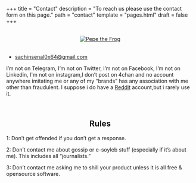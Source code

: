 +++
title = "Contact"
description = "To reach us please use the contact form on this page."
path = "contact"
template = "pages.html"
draft = false
+++

<br>

<div align="center">
<a href="https://en.wikipedia.org/wiki/Pepe_the_Frog" target="_blank" aria-label="Minimalism"><img src="https://sachinsenal0x64.github.io/picx-images-hosting/20557586.6v0edozmbj40.webp" alt="Pepe the Frog"/></a>
</div>
<br>

- [sachinsenal0x64@gmail.com](mailto:sachinsenal0x64@gmail.com)

I’m not on Telegram, I’m not on Twitter, I’m not on Facebook, I’m not on Linkedin, I'm not on instagram,I don’t post on 4chan and no account anywhere imitating me or any of my “brands” has any association with me other than fraudulent. I suppose i do have a [Reddit](https://www.reddit.com/user/HomeworkAccording189/) account,but i rarely use it.

<br>

## <center>Rules</center>

1: Don’t get offended if you don’t get a response.<br>

2: Don’t contact me about gossip or e-soyleb stuff (especially if it’s about me). This includes all “journalists.”<br>

3: Don’t contact me asking me to shill your product unless it is all free & opensource software.
